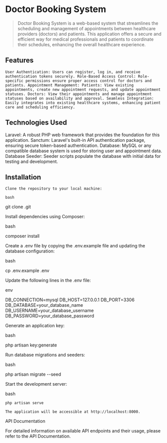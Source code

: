 # Doctor Booking System

> Doctor Booking System is a web-based system that streamlines the scheduling and management of appointments between healthcare providers (doctors) and patients. This application offers a secure and efficient way for medical professionals and patients to coordinate their schedules, enhancing the overall healthcare experience.

## Features

`User Authentication: Users can register, log in, and receive authentication tokens securely.
Role-Based Access Control: Role-specific permissions ensure proper access control for doctors and patients.
Appointment Management:
    Patients: View existing appointments, create new appointment requests, and update appointment statuses.
    Doctors: View their appointments and manage appointment statuses based on availability and approval.
Seamless Integration: Easily integrates into existing healthcare systems, enhancing patient care and scheduling efficiency.`

## Technologies Used

Laravel: A robust PHP web framework that provides the foundation for this application.
Sanctum: Laravel's built-in API authentication package, ensuring secure token-based authentication.
Database: MySQL or any compatible database system is used for storing user and appointment data.
Database Seeder: Seeder scripts populate the database with initial data for testing and development.

## Installation

    Clone the repository to your local machine:

    bash

git clone <repository-url>.git

Install dependencies using Composer:

bash

composer install

Create a .env file by copying the .env.example file and updating the database configuration:

bash

cp .env.example .env

Update the following lines in the .env file:

env

DB_CONNECTION=mysql
DB_HOST=127.0.0.1
DB_PORT=3306
DB_DATABASE=your_database_name
DB_USERNAME=your_database_username
DB_PASSWORD=your_database_password

Generate an application key:

bash

php artisan key:generate

Run database migrations and seeders:

bash

php artisan migrate --seed

Start the development server:

bash

    php artisan serve

    The application will be accessible at http://localhost:8000.

API Documentation

For detailed information on available API endpoints and their usage, please refer to the API Documentation.
